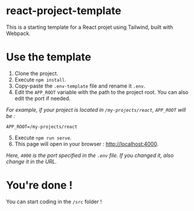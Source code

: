 # react-project-template

This is a starting template for a React projet using Tailwind, built with Webpack.

# Use the template

1. Clone the project.
2. Execute `npm install`.
3. Copy-paste the `.env-template` file and rename it `.env`.
4. Edit the `APP_ROOT` variable with the path to the project root. You can also edit the port if needed.

_For example, if your project is located in `/my-projects/react`, `APP_ROOT` will be :_

```env
APP_ROOT=/my-projects/react
```

5. Execute `npm run serve`.
6. This page will open in your browser : [http://localhost:4000](http://localhost:4000).

_Here, `4000` is the port specified in the `.env` file. If you changed it, also change it in the URL._

# You're done !

You can start coding in the `/src` folder !
